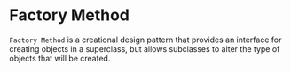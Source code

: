 # Factory Method

`Factory Method` is a creational design pattern that provides an interface for creating objects in a superclass, but
allows subclasses to alter the type of objects that will be created.